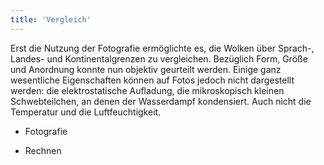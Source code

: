 ```yaml
---
title: 'Vergleich'
---
```


Erst die Nutzung der Fotografie ermöglichte es, die Wolken über Sprach-, Landes- und Kontinentalgrenzen zu vergleichen. Bezüglich Form, Größe und Anordnung konnte nun objektiv geurteilt werden. Einige ganz wesentliche Eigenschaften können auf Fotos jedoch nicht dargestellt werden: die elektrostatische Aufladung, die mikroskopisch kleinen Schwebteilchen, an denen der Wasserdampf kondensiert. Auch nicht die Temperatur und die Luftfeuchtigkeit.

* Fotografie

* Rechnen
